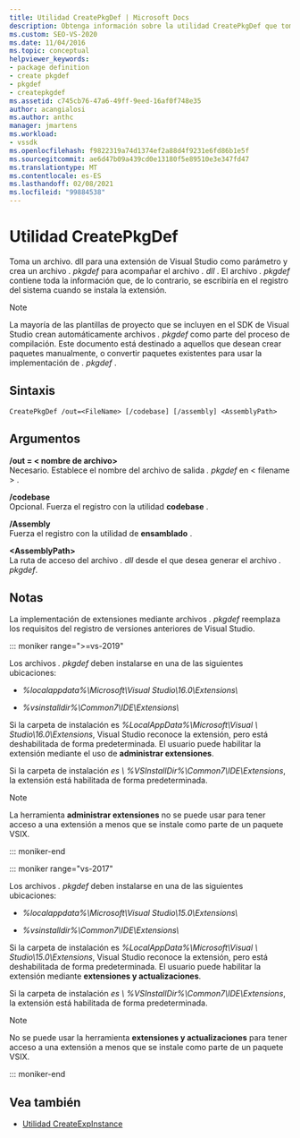 ```yaml
---
title: Utilidad CreatePkgDef | Microsoft Docs
description: Obtenga información sobre la utilidad CreatePkgDef que toma un archivo. dll para una extensión de Visual Studio como parámetro y crea un archivo. pkgdef para acompañar el archivo. dll.
ms.custom: SEO-VS-2020
ms.date: 11/04/2016
ms.topic: conceptual
helpviewer_keywords:
- package definition
- create pkgdef
- pkgdef
- createpkgdef
ms.assetid: c745cb76-47a6-49ff-9eed-16af0f748e35
author: acangialosi
ms.author: anthc
manager: jmartens
ms.workload:
- vssdk
ms.openlocfilehash: f9822319a74d1374ef2a88d4f9231e6fd86b1e5f
ms.sourcegitcommit: ae6d47b09a439cd0e13180f5e89510e3e347fd47
ms.translationtype: MT
ms.contentlocale: es-ES
ms.lasthandoff: 02/08/2021
ms.locfileid: "99884538"
---
```

# <a name="createpkgdef-utility"></a>Utilidad CreatePkgDef
Toma un archivo. dll para una extensión de Visual Studio como parámetro y crea un archivo *. pkgdef* para acompañar el archivo *. dll* . El archivo *. pkgdef* contiene toda la información que, de lo contrario, se escribiría en el registro del sistema cuando se instala la extensión.

> [!NOTE]
> La mayoría de las plantillas de proyecto que se incluyen en el SDK de Visual Studio crean automáticamente archivos *. pkgdef* como parte del proceso de compilación. Este documento está destinado a aquellos que desean crear paquetes manualmente, o convertir paquetes existentes para usar la implementación de *. pkgdef*  .

## <a name="syntax"></a>Sintaxis

```
CreatePkgDef /out=<FileName> [/codebase] [/assembly] <AssemblyPath>
```

## <a name="arguments"></a>Argumentos
**/out = &lt; nombre de archivo&gt;**\
Necesario. Establece el nombre del archivo de salida *. pkgdef* en &lt; filename &gt; .

**/codebase**\
Opcional. Fuerza el registro con la utilidad **codebase** .

**/Assembly**\
Fuerza el registro con la utilidad de **ensamblado** .

**&lt;AssemblyPath&gt;**\
La ruta de acceso del archivo *. dll* desde el que desea generar el archivo *. pkgdef*.

## <a name="remarks"></a>Notas
La implementación de extensiones mediante archivos *. pkgdef* reemplaza los requisitos del registro de versiones anteriores de Visual Studio.

::: moniker range=">=vs-2019"

Los archivos *. pkgdef* deben instalarse en una de las siguientes ubicaciones:

- *%localappdata%\Microsoft\Visual Studio\16.0\Extensions\\*

- *%vsinstalldir%\Common7\IDE\Extensions\\*

Si la carpeta de instalación es *%LocalAppData%\Microsoft\Visual \\ Studio\16.0\Extensions*, Visual Studio reconoce la extensión, pero está deshabilitada de forma predeterminada. El usuario puede habilitar la extensión mediante el uso de **administrar extensiones**.

Si la carpeta de instalación *es \\ %VSInstallDir%\Common7\IDE\Extensions*, la extensión está habilitada de forma predeterminada.

> [!NOTE]
> La herramienta **administrar extensiones** no se puede usar para tener acceso a una extensión a menos que se instale como parte de un paquete VSIX.

::: moniker-end

::: moniker range="vs-2017"

Los archivos *. pkgdef* deben instalarse en una de las siguientes ubicaciones:

- *%localappdata%\Microsoft\Visual Studio\15.0\Extensions\\*

- *%vsinstalldir%\Common7\IDE\Extensions\\*

Si la carpeta de instalación es *%LocalAppData%\Microsoft\Visual \\ Studio\15.0\Extensions*, Visual Studio reconoce la extensión, pero está deshabilitada de forma predeterminada. El usuario puede habilitar la extensión mediante **extensiones y actualizaciones**.

Si la carpeta de instalación *es \\ %VSInstallDir%\Common7\IDE\Extensions*, la extensión está habilitada de forma predeterminada.

> [!NOTE]
> No se puede usar la herramienta **extensiones y actualizaciones** para tener acceso a una extensión a menos que se instale como parte de un paquete VSIX.

::: moniker-end

## <a name="see-also"></a>Vea también
- [Utilidad CreateExpInstance](../../extensibility/internals/createexpinstance-utility.md)
